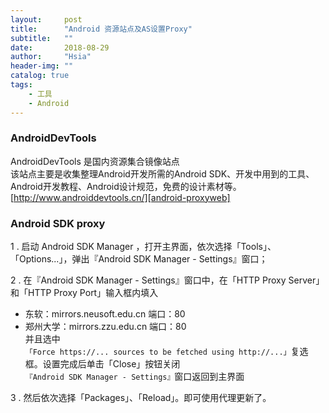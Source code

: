 ```yaml
---
layout:     post
title:      "Android 资源站点及AS设置Proxy"
subtitle:   ""
date:       2018-08-29
author:     "Hsia"
header-img: ""
catalog: true
tags:
    - 工具
    - Android 
---
```


### AndroidDevTools  

AndroidDevTools 是国内资源集合镜像站点   
该站点主要是收集整理Android开发所需的Android SDK、开发中用到的工具、Android开发教程、Android设计规范，免费的设计素材等。  
[http://www.androiddevtools.cn/][android-proxyweb]


### Android SDK proxy

1 . 启动 Android SDK Manager ，打开主界面，依次选择「Tools」、「Options...」，弹出『Android SDK Manager - Settings』窗口；

2 . 在『Android SDK Manager - Settings』窗口中，在「HTTP Proxy Server」和「HTTP Proxy Port」输入框内填入  
- 东软：mirrors.neusoft.edu.cn 端口：80  
- 郑州大学：mirrors.zzu.edu.cn 端口：80  
并且选中`「Force https://... sources to be fetched using http://...」`复选框。设置完成后单击「Close」按钮关闭`『Android SDK Manager - Settings』`窗口返回到主界面

3 . 然后依次选择「Packages」、「Reload」。即可使用代理更新了。


[android-proxyweb]:http://www.androiddevtools.cn/
